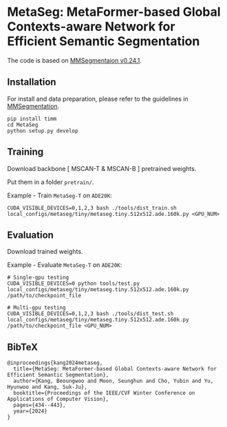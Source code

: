 # MetaSeg: MetaFormer-based Global Contexts-aware Network for Efficient Semantic Segmentation

The code is based on [MMSegmentaion v0.24.1](https://github.com/open-mmlab/mmsegmentation/tree/v0.24.1).

## Installation
For install and data preparation, please refer to the guidelines in [MMSegmentation](https://github.com/open-mmlab/mmsegmentation/blob/v0.24.1/docs/en/get_started.md#installation).

```
pip install timm
cd MetaSeg
python setup.py develop
```

## Training
Download backbone [ MSCAN-T & MSCAN-B ] pretrained weights.

Put them in a folder ```pretrain/```.

Example - Train ```MetaSeg-T``` on ```ADE20K```:

```
CUDA_VISIBLE_DEVICES=0,1,2,3 bash ./tools/dist_train.sh local_configs/metaseg/tiny/metaseg.tiny.512x512.ade.160k.py <GPU_NUM>
```

## Evaluation
Download trained weights.

Example - Evaluate ```MetaSeg-T``` on ```ADE20K```:

```
# Single-gpu testing
CUDA_VISIBLE_DEVICES=0 python tools/test.py local_configs/metaseg/tiny/metaseg.tiny.512x512.ade.160k.py /path/to/checkpoint_file

# Multi-gpu testing
CUDA_VISIBLE_DEVICES=0,1,2,3 bash ./tools/dist_test.sh local_configs/metaseg/tiny/metaseg.tiny.512x512.ade.160k.py /path/to/checkpoint_file <GPU_NUM>
```
<section class="section" id="BibTeX">
    <div class="container is-max-desktop content">
      <h2 class="title">BibTeX</h2>
      <pre><code>@inproceedings{kang2024metaseg,
  title={MetaSeg: MetaFormer-based Global Contexts-aware Network for Efficient Semantic Segmentation},
  author={Kang, Beoungwoo and Moon, Seunghun and Cho, Yubin and Yu, Hyunwoo and Kang, Suk-Ju},
  booktitle={Proceedings of the IEEE/CVF Winter Conference on Applications of Computer Vision},
  pages={434--443},
  year={2024}
}</code></pre>
    </div>
</section>
